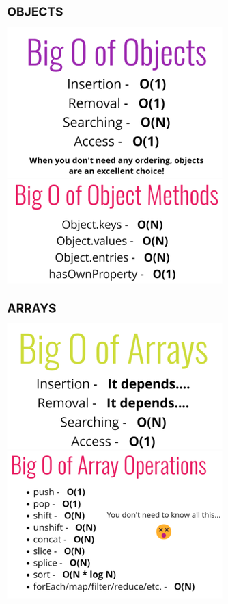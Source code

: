 # OBJECTS

![alt text](./imgs/objects.png)
![alt text](./imgs/objectMethods.png)

# ARRAYS

![alt text](./imgs/arrays.png)
![alt text](./imgs/arrayMethods.png)
